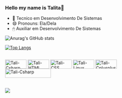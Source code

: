 ### Hello my name is Talita👋

- 🌱 Tecnico em Desenvolvimento De Sistemas
- 😄 Pronouns: Ela/Dela
- 🖱 Auxiliar em Desenvolvimento De Sistemas

 
 ![Anurag's GitHub stats](https://github-readme-stats.vercel.app/api?username=talitatodesco&show_icons=true&theme=radical)
 
 [![Top Langs](https://github-readme-stats.vercel.app/api/top-langs/?username=talitatodesco&layout=compact&theme=radical)](https://github.comtalitatodesco/github-readme-stats)
 
 
  <div style="display: inline_block"><br>
  <img align="center" alt="Tali-Csharp" height="30" width="70" src="https://img.shields.io/badge/C%23-239120?style=for-the-badge&logo=c-sharp&logoColor=white">
  <img align="center" alt="Tali-HTML" height="30" width="70" src="https://img.shields.io/badge/HTML5-E34F26?style=for-the-badge&logo=html5&logoColor=white">
  <img align="center" alt="Tali-CSS" height="30" width="70" src="https://img.shields.io/badge/CSS3-1572B6?style=for-the-badge&logo=css3&logoColor=white">
  <img align="center" alt="Tali-Linux" height="30" width="70" src="https://img.shields.io/badge/Ubuntu-E95420?style=for-the-badge&logo=ubuntu&logoColor=white">
  <img align="center" alt="Tali-Cplusplus" height="30" width="70" src="https://img.shields.io/badge/C%2B%2B-00599C?style=for-the-badge&logo=c%2B%2B&logoColor=white">
  <img align="center" alt="Tali-Csharp" height="30" width="150" src="https://img.shields.io/badge/Nintendo_3DS-D12228?style=for-the-badge&logo=nintendo-3ds&logoColor=white">
</div>
  <br><br>
 
 <img src= "https://user-images.githubusercontent.com/70537487/197129031-1ad5f8ce-31d1-4118-88d6-205e096289db.gif">
 
 


